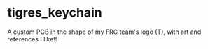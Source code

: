 # tigres_keychain
A custom PCB in the shape of my FRC team's logo (T), with art and references I like!!
